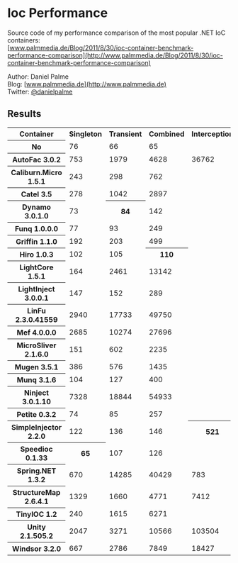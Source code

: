 Ioc Performance
===============

Source code of my performance comparison of the most popular .NET IoC containers:  
[www.palmmedia.de/Blog/2011/8/30/ioc-container-benchmark-performance-comparison](http://www.palmmedia.de/Blog/2011/8/30/ioc-container-benchmark-performance-comparison)

Author: Daniel Palme  
Blog: [www.palmmedia.de](http://www.palmmedia.de)  
Twitter: [@danielpalme](http://twitter.com/danielpalme)  

Results
-------
<table>
<tr><th>Container</th><th>Singleton</th><th>Transient</th><th>Combined</th><th>Interception</th></tr>
<tr><th>No</th><td>76</td><td>66</td><td>65</td><td></td></tr>
<tr><th>AutoFac 3.0.2</th><td>753</td><td>1979</td><td>4628</td><td>36762</td></tr>
<tr><th>Caliburn.Micro 1.5.1</th><td>243</td><td>298</td><td>762</td><td></td></tr>
<tr><th>Catel 3.5</th><td>278</td><td>1042</td><td>2897</td><td></td></tr>
<tr><th>Dynamo 3.0.1.0</th><td>73</td><th>84</th><td>142</td><td></td></tr>
<tr><th>Funq 1.0.0.0</th><td>77</td><td>93</td><td>249</td><td></td></tr>
<tr><th>Griffin 1.1.0</th><td>192</td><td>203</td><td>499</td><td></td></tr>
<tr><th>Hiro 1.0.3</th><td>102</td><td>105</td><th>110</th><td></td></tr>
<tr><th>LightCore 1.5.1</th><td>164</td><td>2461</td><td>13142</td><td></td></tr>
<tr><th>LightInject 3.0.0.1</th><td>147</td><td>152</td><td>289</td><td></td></tr>
<tr><th>LinFu 2.3.0.41559</th><td>2940</td><td>17733</td><td>49750</td><td></td></tr>
<tr><th>Mef 4.0.0.0</th><td>2685</td><td>10274</td><td>27696</td><td></td></tr>
<tr><th>MicroSliver 2.1.6.0</th><td>151</td><td>602</td><td>2235</td><td></td></tr>
<tr><th>Mugen 3.5.1</th><td>386</td><td>576</td><td>1435</td><td></td></tr>
<tr><th>Munq 3.1.6</th><td>104</td><td>127</td><td>400</td><td></td></tr>
<tr><th>Ninject 3.0.1.10</th><td>7328</td><td>18844</td><td>54933</td><td></td></tr>
<tr><th>Petite 0.3.2</th><td>74</td><td>85</td><td>257</td><td></td></tr>
<tr><th>SimpleInjector 2.2.0</th><td>122</td><td>136</td><td>146</td><th>521</th></tr>
<tr><th>Speedioc 0.1.33</th><th>65</th><td>107</td><td>126</td><td></td></tr>
<tr><th>Spring.NET 1.3.2</th><td>670</td><td>14285</td><td>40429</td><td>783</td></tr>
<tr><th>StructureMap 2.6.4.1</th><td>1329</td><td>1660</td><td>4771</td><td>7412</td></tr>
<tr><th>TinyIOC 1.2</th><td>240</td><td>1615</td><td>6271</td><td></td></tr>
<tr><th>Unity 2.1.505.2</th><td>2047</td><td>3271</td><td>10566</td><td>103504</td></tr>
<tr><th>Windsor 3.2.0</th><td>667</td><td>2786</td><td>7849</td><td>18427</td></tr>
</table>
